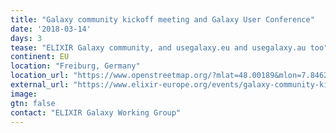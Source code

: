```yaml
---
title: "Galaxy community kickoff meeting and Galaxy User Conference"
date: '2018-03-14'
days: 3
tease: "ELIXIR Galaxy community, and usegalaxy.eu and usegalaxy.au too"
continent: EU
location: "Freiburg, Germany"
location_url: "https://www.openstreetmap.org/?mlat=48.00189&mlon=7.84628#map=17/48.00189/7.84628"
external_url: "https://www.elixir-europe.org/events/galaxy-community-kickoff-meeting-and-galaxy-user-conference"
image:
gtn: false
contact: "ELIXIR Galaxy Working Group"
---
```


